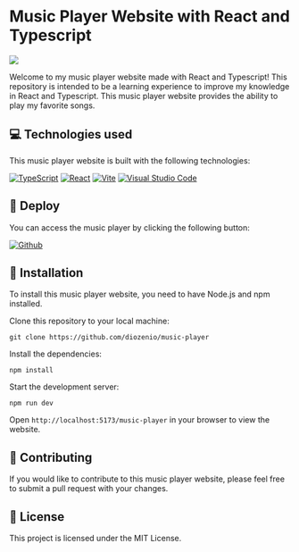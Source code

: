 # Music Player Website with React and Typescript

![](https://github.com/diozenio/music-player/gif.gif)

Welcome to my music player website made with React and Typescript! This repository is intended to be a learning experience to improve my knowledge in React and Typescript. This music player website provides the ability to play my favorite songs.

## 💻 Technologies used

This music player website is built with the following technologies:

[![TypeScript](https://img.shields.io/badge/typescript-%23007ACC.svg?style=for-the-badge&logo=typescript&logoColor=white)](https://www.typescriptlang.org/)
[![React](https://img.shields.io/badge/react-%2320232a.svg?style=for-the-badge&logo=react&logoColor=%2361DAFB)](https://reactjs.org/)
[![Vite](https://img.shields.io/badge/vite-%ffcc24.svg?style=for-the-badge&logo=vite&logoColor=6b9bff)](https://vitejs.dev/)
[![Visual Studio Code](https://img.shields.io/badge/Visual%20Studio%20Code-0078d7.svg?style=for-the-badge&logo=visual-studio-code&logoColor=white)](https://code.visualstudio.com/)


##  🚀 Deploy

You can access the music player by clicking the following button:

[![Github](https://img.shields.io/badge/GitHub-100000?style=for-the-badge&logo=github&logoColor=white)](https://diozenio.github.io/music-player/)

## 🔧 Installation

To install this music player website, you need to have Node.js and npm installed.

Clone this repository to your local machine:
```
git clone https://github.com/diozenio/music-player
```

Install the dependencies:
```
npm install
```

Start the development server:
```
npm run dev
```

Open `http://localhost:5173/music-player` in your browser to view the website.

## 🤝 Contributing

If you would like to contribute to this music player website, please feel free to submit a pull request with your changes.

## 🔖 License

This project is licensed under the MIT License.